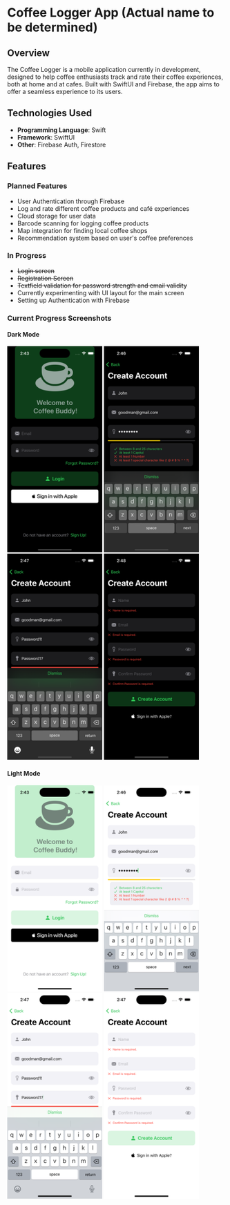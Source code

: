 # Coffee Logger App (Actual name to be determined)

## Overview

The Coffee Logger is a mobile application currently in development, designed to help coffee enthusiasts track and rate their coffee experiences, both at home and at cafes. Built with SwiftUI and Firebase, the app aims to offer a seamless experience to its users.

## Technologies Used
- **Programming Language**: Swift
- **Framework**: SwiftUI
- **Other**: Firebase Auth, Firestore

## Features

### Planned Features
- User Authentication through Firebase
- Log and rate different coffee products and café experiences
- Cloud storage for user data
- Barcode scanning for logging coffee products
- Map integration for finding local coffee shops
- Recommendation system based on user's coffee preferences

### In Progress
- ~~Login screen~~
- ~~Registration Screen~~
- ~~Textfield validation for password strength and email validity~~
- Currently experimenting with UI layout for the main screen
- Setting up Authentication with Firebase


### Current Progress Screenshots
#### Dark Mode
<p float="left">
  <img src="https://github.com/Twest19/RMScreenshots/blob/main/CLScreenshots/loginDark.png" width="220" />
  <img src="https://github.com/Twest19/RMScreenshots/blob/main/CLScreenshots/createPassStrengthDark.png" width="220" />
  <img src="https://github.com/Twest19/RMScreenshots/blob/main/CLScreenshots/createPassEqualDark.png" width="220" />
  <img src="https://github.com/Twest19/RMScreenshots/blob/main/CLScreenshots/createFieldValidDark.png" width="220" />
</p>

#### Light Mode
<p float="left">
  <img src="https://github.com/Twest19/RMScreenshots/blob/main/CLScreenshots/loginLight.png" width="220" />
  <img src="https://github.com/Twest19/RMScreenshots/blob/main/CLScreenshots/createPassStrength.png" width="220" />
  <img src="https://github.com/Twest19/RMScreenshots/blob/main/CLScreenshots/createPassEqual.png" width="220" />
  <img src="https://github.com/Twest19/RMScreenshots/blob/main/CLScreenshots/createFieldValid.png" width="220" />
</p>

